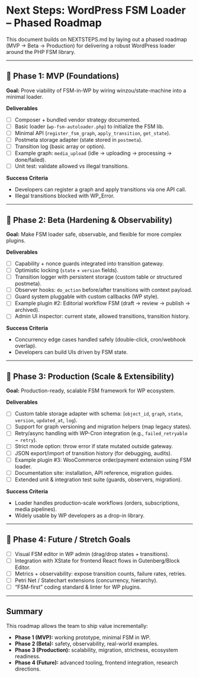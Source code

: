 
# Next Steps: WordPress FSM Loader – Phased Roadmap

This document builds on NEXTSTEPS.md by laying out a phased roadmap (MVP → Beta → Production) for delivering a robust WordPress loader around the PHP FSM library.

---

## 🚀 Phase 1: MVP (Foundations)

**Goal:** Prove viability of FSM-in-WP by wiring winzou/state-machine into a minimal loader.

**Deliverables**
- [ ] Composer + bundled vendor strategy documented.
- [ ] Basic loader (`wp-fsm-autoloader.php`) to initialize the FSM lib.
- [ ] Minimal API (`register_fsm_graph`, `apply_transition`, `get_state`).
- [ ] Postmeta storage adapter (state stored in `postmeta`).
- [ ] Transition log (basic array or option).
- [ ] Example graph: `media_upload` (idle → uploading → processing → done/failed).
- [ ] Unit test: validate allowed vs illegal transitions.

**Success Criteria**
- Developers can register a graph and apply transitions via one API call.
- Illegal transitions blocked with WP_Error.

---

## 🔧 Phase 2: Beta (Hardening & Observability)

**Goal:** Make FSM loader safe, observable, and flexible for more complex plugins.

**Deliverables**
- [ ] Capability + nonce guards integrated into transition gateway.
- [ ] Optimistic locking (`state` + `version` fields).
- [ ] Transition logger with persistent storage (custom table or structured postmeta).
- [ ] Observer hooks: `do_action` before/after transitions with context payload.
- [ ] Guard system pluggable with custom callbacks (WP style).
- [ ] Example plugin #2: Editorial workflow FSM (draft → review → publish → archived).
- [ ] Admin UI inspector: current state, allowed transitions, transition history.

**Success Criteria**
- Concurrency edge cases handled safely (double-click, cron/webhook overlap).
- Developers can build UIs driven by FSM state.

---

## 🧩 Phase 3: Production (Scale & Extensibility)

**Goal:** Production-ready, scalable FSM framework for WP ecosystem.

**Deliverables**
- [ ] Custom table storage adapter with schema: (`object_id`, `graph`, `state`, `version`, `updated_at`, `log`).
- [ ] Support for graph versioning and migration helpers (map legacy states).
- [ ] Retry/async handling with WP-Cron integration (e.g., `failed_retryable → retry`).
- [ ] Strict mode option: throw error if state mutated outside gateway.
- [ ] JSON export/import of transition history (for debugging, audits).
- [ ] Example plugin #3: WooCommerce order/payment extension using FSM loader.
- [ ] Documentation site: installation, API reference, migration guides.
- [ ] Extended unit & integration test suite (guards, observers, migration).

**Success Criteria**
- Loader handles production-scale workflows (orders, subscriptions, media pipelines).
- Widely usable by WP developers as a drop-in library.

---

## 🌟 Phase 4: Future / Stretch Goals

- [ ] Visual FSM editor in WP admin (drag/drop states + transitions).
- [ ] Integration with XState for frontend React flows in Gutenberg/Block Editor.
- [ ] Metrics + observability: expose transition counts, failure rates, retries.
- [ ] Petri Net / Statechart extensions (concurrency, hierarchy).
- [ ] “FSM-first” coding standard & linter for WP plugins.

---

## Summary

This roadmap allows the team to ship value incrementally:

- **Phase 1 (MVP):** working prototype, minimal FSM in WP.
- **Phase 2 (Beta):** safety, observability, real-world examples.
- **Phase 3 (Production):** scalability, migration, strictness, ecosystem readiness.
- **Phase 4 (Future):** advanced tooling, frontend integration, research directions.

